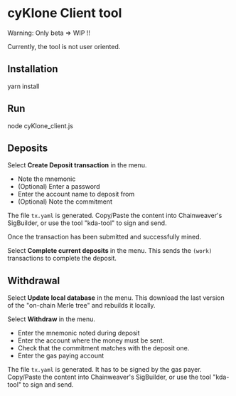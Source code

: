 # cyKlone Client tool

Warning: Only beta => WIP !!

Currently, the tool is not user oriented.

## Installation
yarn install

## Run
node cyKlone_client.js

## Deposits
Select **Create Deposit transaction** in the menu.

 - Note the mnemonic
 - (Optional) Enter a password
 - Enter the account name to deposit from
 - (Optional) Note the commitment

The file `tx.yaml` is generated.
Copy/Paste the content into Chainweaver's SigBuilder, or use the tool "kda-tool" to sign and send.

Once the transaction has been submitted and successfully mined.

Select **Complete current deposits** in the menu. This sends the `(work)` transactions to complete the deposit.

## Withdrawal
Select **Update local database** in the menu. This download the last version of the "on-chain Merle tree" and rebuilds it locally.

Select **Withdraw** in the menu.
  - Enter the mnemonic noted during deposit
  - Enter the account where the money must be sent.
  - Check that the commitment matches with the deposit one.
  - Enter the gas paying account

The file `tx.yaml` is generated. It has to be signed by the gas payer.
Copy/Paste the content into Chainweaver's SigBuilder, or use the tool "kda-tool" to sign and send.
